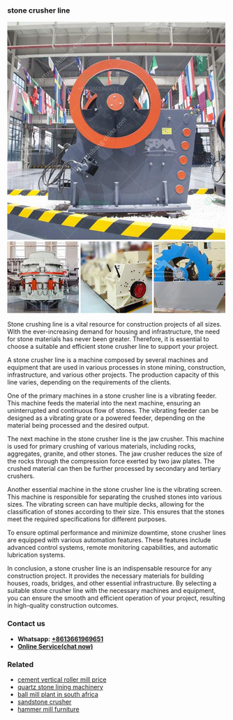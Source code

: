 <h3>stone crusher line</h3><img src='1708587395.jpg' alt=''><p>Stone crushing line is a vital resource for construction projects of all sizes. With the ever-increasing demand for housing and infrastructure, the need for stone materials has never been greater. Therefore, it is essential to choose a suitable and efficient stone crusher line to support your project.</p><p>A stone crusher line is a machine composed by several machines and equipment that are used in various processes in stone mining, construction, infrastructure, and various other projects. The production capacity of this line varies, depending on the requirements of the clients.</p><p>One of the primary machines in a stone crusher line is a vibrating feeder. This machine feeds the material into the next machine, ensuring an uninterrupted and continuous flow of stones. The vibrating feeder can be designed as a vibrating grate or a powered feeder, depending on the material being processed and the desired output.</p><p>The next machine in the stone crusher line is the jaw crusher. This machine is used for primary crushing of various materials, including rocks, aggregates, granite, and other stones. The jaw crusher reduces the size of the rocks through the compression force exerted by two jaw plates. The crushed material can then be further processed by secondary and tertiary crushers.</p><p>Another essential machine in the stone crusher line is the vibrating screen. This machine is responsible for separating the crushed stones into various sizes. The vibrating screen can have multiple decks, allowing for the classification of stones according to their size. This ensures that the stones meet the required specifications for different purposes.</p><p>To ensure optimal performance and minimize downtime, stone crusher lines are equipped with various automation features. These features include advanced control systems, remote monitoring capabilities, and automatic lubrication systems.</p><p>In conclusion, a stone crusher line is an indispensable resource for any construction project. It provides the necessary materials for building houses, roads, bridges, and other essential infrastructure. By selecting a suitable stone crusher line with the necessary machines and equipment, you can ensure the smooth and efficient operation of your project, resulting in high-quality construction outcomes.</p><h3>Contact us</h3><ul><li><strong>Whatsapp:&nbsp;<a href="https://wa.me/8613661969651">+8613661969651</a></strong></li><li><a href="https://swt.shibang-china.com/?git&amp;zhl&amp;stone crusher line"><strong>Online Service(chat now)</strong></a></li></ul><h3>Related</h3><ul><li><a href='cement vertical roller mill price.md'>cement vertical roller mill price</a></li><li><a href='quartz stone lining machinery.md'>quartz stone lining machinery</a></li><li><a href='ball mill plant in south africa.md'>ball mill plant in south africa</a></li><li><a href='sandstone crusher.md'>sandstone crusher</a></li><li><a href='hammer mill furniture.md'>hammer mill furniture</a></li></ul>